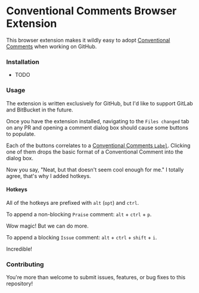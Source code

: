 # Conventional Comments Browser Extension

This browser extension makes it wildly easy to adopt [Conventional Comments][cc] when working on GitHub.

### Installation

* TODO

### Usage

The extension is written exclusively for GitHub, but I'd like to support GitLab and BitBucket in the future.

Once you have the extension installed, navigating to the `Files changed` tab on any PR and opening a comment dialog box should cause some buttons to populate.

Each of the buttons correlates to a [Conventional Comments `Label`][cc_labels]. Clicking one of them drops the basic format of a Conventional Comment into the dialog box.

Now you say, "Neat, but that doesn't seem cool enough for me." I totally agree, that's why I added hotkeys.

#### Hotkeys

All of the hotkeys are prefixed with `alt` (`opt`) and `ctrl`.

To append a non-blocking `Praise` comment: `alt` + `ctrl` + `p`.

Wow magic! But we can do more.

To append a blocking `Issue` comment: `alt` + `ctrl` + `shift` + `i`.

Incredible!

### Contributing

You're more than welcome to submit issues, features, or bug fixes to this repository!

[cc]: https://conventionalcomments.org/
[cc_labels]: https://conventionalcomments.org/#labels